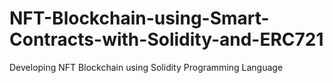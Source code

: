 # NFT-Blockchain-using-Smart-Contracts-with-Solidity-and-ERC721
Developing NFT Blockchain using Solidity Programming Language
